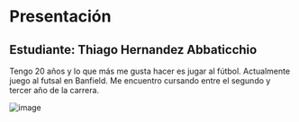 # Presentación
## Estudiante: Thiago Hernandez Abbaticchio

Tengo 20 años y lo que más me gusta hacer es jugar al fútbol. Actualmente juego al futsal en Banfield.
Me encuentro cursando entre el segundo y tercer año de la carrera.

![image](https://user-images.githubusercontent.com/82011983/114101467-25b6f700-989c-11eb-890e-0f8a2f73cb61.png)



